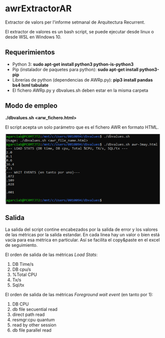 # awrExtractorAR
Extractor de valors per l'informe setmanal de Arquitectura Recurrent.

El extractor de valores es un bash script, se puede ejecutar desde linux o desde WSL en Windows 10.

## Requerimientos

- Python 3: **sudo apt-get install python3 python-is-python3**
- Pip (instalador de paquetes para python): **sudo apt-get install python3-pip**
- Librerías de python (dependencias de AWRp.py): **pip3 install pandas bs4 lxml tabulate**
- El fichero AWRp.py y dbvalues.sh deben estar en la misma carpeta

## Modo de empleo

**./dbvalues.sh <arw_fichero.html>**

El script acepta un solo parámetro que es el fichero AWR en formato HTML.

![alt text](https://github.com/agarciab/awrExtractorAR/blob/main/modo%20de%20empleo.PNG?raw=true)

## Salida

La salida del script contine encabezados por la salida de error y los valores de las métricas por la salida estandar.
En cada linea hay un valor o bien está vacía para esa métrica en particular. Así se facilita el copy&paste en el excel de seguimiento.

El orden de salida de las métricas *Load Stats*:

1. DB Time/s
2. DB cpu/s
3. %Total CPU
4. Tx/s
5. Sql/tx

El orden de salida de las métricas *Foreground wait event* (en tanto por 1):

1. DB CPU
2. db file secuential read
3. direct path read
4. resmgr:cpu quantum
5. read by other session
6. db file parallel read
